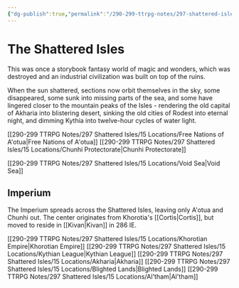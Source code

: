 ```yaml
---
{"dg-publish":true,"permalink":"/290-299-ttrpg-notes/297-shattered-isles/15-locations/si-world/"}
---
```



# The Shattered Isles

This was once a storybook fantasy world of magic and wonders, which was destroyed and an industrial civilization was built on top of the ruins.

When the sun shattered, sections now orbit themselves in the sky, some disappeared, some sunk into missing parts of the sea, and some have lingered closer to the mountain peaks of the Isles - rendering the old capital of Akharia into blistering desert, sinking the old cities of Rodest into eternal night, and dimming Kythia into twelve-hour cycles of water light.

[[290-299 TTRPG Notes/297 Shattered Isles/15 Locations/Free Nations of A'otua\|Free Nations of A'otua]]
[[290-299 TTRPG Notes/297 Shattered Isles/15 Locations/Chunhi Protectorate\|Chunhi Protectorate]]

[[290-299 TTRPG Notes/297 Shattered Isles/15 Locations/Void Sea\|Void Sea]]

## Imperium

The Imperium spreads across the Shattered Isles, leaving only A'otua and Chunhi out.
The center originates from Khorotia's [[Cortis\|Cortis]], but moved to reside in [[Kivan\|Kivan]] in 286 IE.

[[290-299 TTRPG Notes/297 Shattered Isles/15 Locations/Khorotian Empire\|Khorotian Empire]]
[[290-299 TTRPG Notes/297 Shattered Isles/15 Locations/Kythian League\|Kythian League]]
[[290-299 TTRPG Notes/297 Shattered Isles/15 Locations/Akharia\|Akharia]]
[[290-299 TTRPG Notes/297 Shattered Isles/15 Locations/Blighted Lands\|Blighted Lands]]
[[290-299 TTRPG Notes/297 Shattered Isles/15 Locations/Al'tham\|Al'tham]]